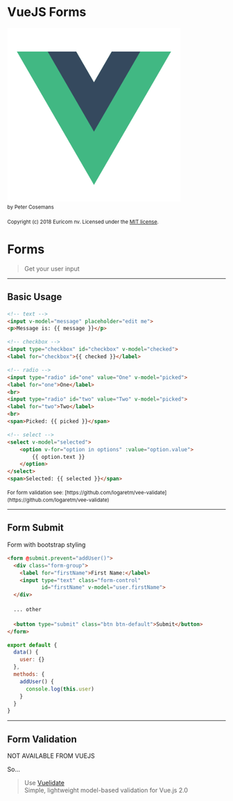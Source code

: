 # VueJS Forms
<img src="./images/vue-logo.png" width="400px" /><br>
<small>by Peter Cosemans</small>
<br>
<br>
<small>
Copyright (c) 2018 Euricom nv. Licensed under the [MIT license](https://opensource.org/licenses/MIT).
</small>

<style type="text/css">
.reveal pre code {
    display: block;
    padding: 5px;
    overflow: auto;
    max-height: 800px;
    word-wrap: normal;
}
</style>

# Forms
> Get your user input

---

## Basic Usage

```html
<!-- text -->
<input v-model="message" placeholder="edit me">
<p>Message is: {{ message }}</p>
```
```html
<!-- checkbox -->
<input type="checkbox" id="checkbox" v-model="checked">
<label for="checkbox">{{ checked }}</label>
```
```html
<!-- radio -->
<input type="radio" id="one" value="One" v-model="picked">
<label for="one">One</label>
<br>
<input type="radio" id="two" value="Two" v-model="picked">
<label for="two">Two</label>
<br>
<span>Picked: {{ picked }}</span>
```
```html
<!-- select -->
<select v-model="selected">
    <option v-for="option in options" :value="option.value">
        {{ option.text }}
    </option>
</select>
<span>Selected: {{ selected }}</span>
```

<small>
For form validation see: [https://github.com/logaretm/vee-validate](https://github.com/logaretm/vee-validate)
</small>

---

## Form Submit

Form with bootstrap styling

```html
<form @submit.prevent="addUser()">
  <div class="form-group">
    <label for="firstName">First Name:</label>
    <input type="text" class="form-control"
           id="firstName" v-model="user.firstName">
  </div>

  ... other

  <button type="submit" class="btn btn-default">Submit</button>
</form>
```

```js
export default {
  data() {
    user: {}
  },
  methods: {
    addUser() {
      console.log(this.user)
    }
  }
}
```

---

## Form Validation

NOT AVAILABLE FROM VUEJS

So...

> Use [Vuelidate](https://monterail.github.io/vuelidate/)<br>Simple, lightweight model-based validation for Vue.js 2.0


